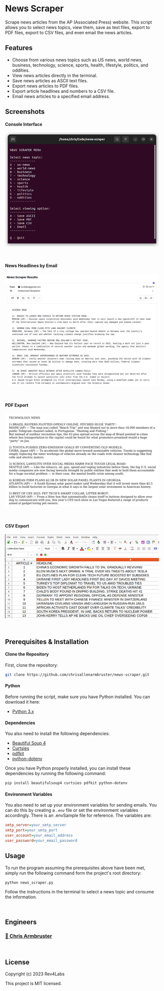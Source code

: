 # News Scraper

Scrape news articles from the AP (Associated Press) website. This script allows you to select news topics, view them, save as text files, export to PDF files, export to CSV files, and even email the news articles.

## Features

- Choose from various news topics such as US news, world news, business, technology, science, sports, health, lifestyle, politics, and oddities.
- View news articles directly in the terminal.
- Save news articles as ASCII text files.
- Export news articles to PDF files.
- Export article headlines and numbers to a CSV file.
- Email news articles to a specified email address.

## Screenshots

#### Console Interface

![Console INterface](./screenshots/news-scraper-menu.png)

<br>

#### News Headlines by Email

![News Headlines by Email](./screenshots/news-scraper-email.png)

<br>

#### PDF Export

![PDF Export](./screenshots/news-scraper-pdf.png)

<br>

#### CSV Export

![CSV Export](./screenshots/news-scraper-csv.png)

<br>

## Prerequisites & Installation

#### Clone the Repository

First, clone the repository:

```bash
git clone https://github.com/chrisallenarmbruster/news-scraper.git
```

#### Python

Before running the script, make sure you have Python installed. You can download it here:

- [Python 3.x](https://www.python.org/downloads/)

#### Dependencies

You also need to install the following dependencies:

- [Beautiful Soup 4](https://www.crummy.com/software/BeautifulSoup/)
- [Curtsies](https://github.com/thomasballinger/curtsies)
- [pdfkit](https://pypi.org/project/pdfkit/)
- [python-dotenv](https://pypi.org/project/python-dotenv/)

Once you have Python properly installed, you can install these dependencies by running the following command:

```bash
pip install beautifulsoup4 curtsies pdfkit python-dotenv
```

#### Environment Variables

You also need to set up your environment variables for sending emails. You can do this by creating a `.env` file or set the environment variables accordingly. There is an .envSample file for reference. The variables are:

```ini
smtp_server=your_smtp_server
smtp_port=your_smtp_port
user_account=your_email_address
user_password=your_email_password
```

## Usage

To run the program assuming the prerequisites above have been met, simply run the following command form the project's root directory:

```bash
python news_scraper.py
```

Follow the instructions in the terminal to select a news topic and consume the information.

<br>

## Engineers

### [🧑 Chris Armbruster](https://github.com/chrisallenarmbruster)

<br>

## License

Copyright (c) 2023 Rev4Labs

This project is MIT licensed.
